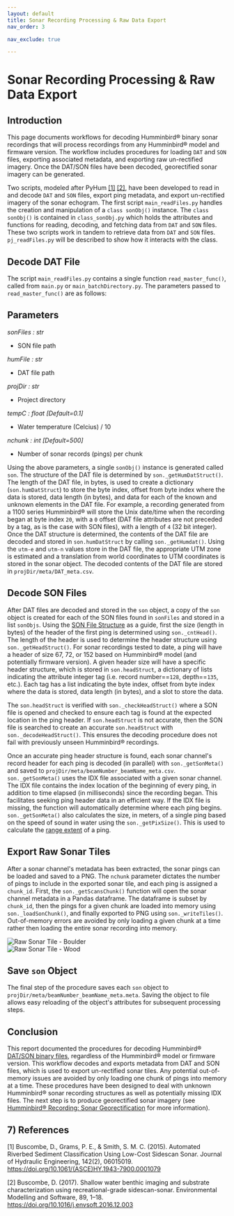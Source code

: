 ```yaml
---
layout: default
title: Sonar Recording Processing & Raw Data Export
nav_order: 3

nav_exclude: true

---
```


# Sonar Recording Processing & Raw Data Export

## Introduction

This page documents workflows for decoding Humminbird&reg; binary sonar recordings that will process recordings from any Humminbird&reg; model and firmware version. The workflow includes procedures for loading `DAT` and `SON` files, exporting associated metadata, and exporting raw un-rectified imagery. Once the DAT/SON files have been decoded, georectified sonar imagery can be generated.

Two scripts, modeled after PyHum [[1]](#1) [[2]](#2), have been developed to read in and decode `DAT` and `SON` files, export ping metadata, and export un-rectified imagery of the sonar echogram. The first script `main_readFiles.py` handles the creation and manipulation of a `class sonObj()` instance. The `class sonObj()` is contained in `class_sonObj.py` which holds the attributes and functions for reading, decoding, and fetching data from `DAT` and `SON` files. These two scripts work in tandem to retrieve data from `DAT` and `SON` files. `pj_readFiles.py` will be described to show how it interacts with the class.

## Decode DAT File

The script `main_readFiles.py` contains a single function `read_master_func()`, called from `main.py` or `main_batchDirectory.py`. The parameters passed to `read_master_func()` are as follows:

Parameters
----------
*sonFiles : str*
- SON file path

*humFile : str*
- DAT file path

*projDir : str*
- Project directory

*tempC : float [Default=0.1]*
- Water temperature (Celcius) / 10

*nchunk : int [Default=500]*
- Number of sonar records (pings) per chunk

Using the above parameters, a single `sonObj()` instance is generated called `son`. The structure of the DAT file is determined by `son._getHumDatStruct()`. The length of the DAT file, in bytes, is used to create a dictionary (`son.humDatStruct`) to store the byte index, offset from byte index where the data is stored, data length (in bytes), and data for each of the known and unknown elements in the DAT file. For example, a recording generated from a 1100 series Humminbird&reg; will store the Unix date/time when the recording began at byte index `20`, with a `0` offset (DAT file attributes are not preceded by a tag, as is the case with SON files), with a length of `4` (32 bit integer). Once the DAT structure is determined, the contents of the DAT file are decoded and stored in `son.humDatStruct` by calling `son._getHumdat()`. Using the `utm-e` and `utm-n` values store in the DAT file, the appropriate UTM zone is estimated and a translation from world coordinates to UTM coordinates is stored in the sonar object. The decoded contents of the DAT file are stored in `projDir/meta/DAT_meta.csv`.

## Decode SON Files
After DAT files are decoded and stored in the `son` object, a copy of the `son` object is created for each of the SON files found in `sonFiles` and stored in a list `sonObjs`. Using the [SON File Structure](/PINGMapper/docs/FileStructure.md) as a guide, first the size (length in bytes) of the header of the first ping is determined using `son._cntHead()`. The length of the header is used to determine the header structure using `son._getHeadStruct()`. For sonar recordings tested to date, a ping will have a header of size 67, 72, or 152 based on Humminbird&reg; model (and potentially firmware version). A given header size will have a specific header structure, which is stored in `son.headStruct`, a dictionary of lists indicating the attribute integer tag (i.e. record number==`128`, depth==`135`, etc.). Each tag has a list indicating the byte index, offset from byte index where the data is stored, data length (in bytes), and a slot to store the data.

The `son.headStruct` is verified with `son._checkHeadStruct()` where a SON file is opened and checked to ensure each tag is found at the expected location in the ping header. If `son.headStruct` is not accurate, then the SON file is searched to create an accurate `son.headStruct` with `son._decodeHeadStruct()`. This ensures the decoding procedure does not fail with previously unseen Humminbird&reg; recordings.

Once an accurate ping header structure is found, each sonar channel's record header for each ping is decoded (in parallel) with `son._getSonMeta()` and saved to `projDir/meta/beamNumber_beamName_meta.csv`. `son._getSonMeta()` uses the IDX file associated with a given sonar channel. The IDX file contains the index location of the beginning of every ping, in addition to time elapsed (in milliseconds) since the recording began. This facilitates seeking ping header data in an efficient way. If the IDX file is missing, the function will automatically determine where each ping begins. `son._getSonMeta()` also calculates the size, in meters, of a single ping based on the speed of sound in water using the `son._getPixSize()`. This is used to calculate the [range extent](../docs/SonarGeorectification.md#4-Calculate-Range-Extent) of a ping.

## Export Raw Sonar Tiles
After a sonar channel's metadata has been extracted, the sonar pings can be loaded and saved to a PNG. The `nchunk` parameter dictates the number of pings to include in the exported sonar tile, and each ping is assigned a `chunk_id`. First, the `son._getScansChunk()` function will open the sonar channel metadata in a Pandas dataframe. The dataframe is subset by `chunk_id`, then the pings for a given chunk are loaded into memory using `son._loadSonChunk()`, and finally exported to PNG using `son._writeTiles()`. Out-of-memory errors are avoided by only loading a given chunk at a time rather then loading the entire sonar recording into memory.

![Raw Sonar Tile - Boulder](./attach/PRL_Boulder.PNG)
\
![Raw Sonar Tile - Wood](./attach/PRL_Wood.PNG)

## Save `son` Object
The final step of the procedure saves each `son` object to `projDir/meta/beamNumber_beamName_meta.meta`. Saving the object to file allows easy reloading of the object's attributes for subsequent processing steps.

## Conclusion
This report documented the procedures for decoding Humminbird&reg; [DAT/SON binary files](../docs/BinaryStructure.md), regardless of the Humminbird&reg; model or firmware version. This workflow decodes and exports metadata from DAT and SON files, which is used to export un-rectified sonar tiles. Any potential out-of-memory issues are avoided by only loading one chunk of pings into memory at a time. These procedures have been designed to deal with unknown Humminbird&reg; sonar recording structures as well as potentially missing IDX files. The next step is to produce georectified sonar imagery (see [Humminbird&reg; Recording: Sonar Georectification](../docs/SonarGeorectification.md) for more information).

## 7) References

<a id="1">[1]</a> Buscombe, D., Grams, P. E., & Smith, S. M. C. (2015). Automated Riverbed Sediment Classification Using Low-Cost Sidescan Sonar. Journal of Hydraulic Engineering, 142(2), 06015019. https://doi.org/10.1061/(ASCE)HY.1943-7900.0001079

<a id="2">[2]</a> Buscombe, D. (2017). Shallow water benthic imaging and substrate characterization using recreational-grade sidescan-sonar. Environmental Modelling and Software, 89, 1–18. https://doi.org/10.1016/j.envsoft.2016.12.003
